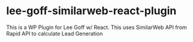# lee-goff-similarweb-react-plugin
This is a WP Plugin for Lee Goff w/ React. This uses SimilarWeb API from Rapid API to calculate Lead Generation
